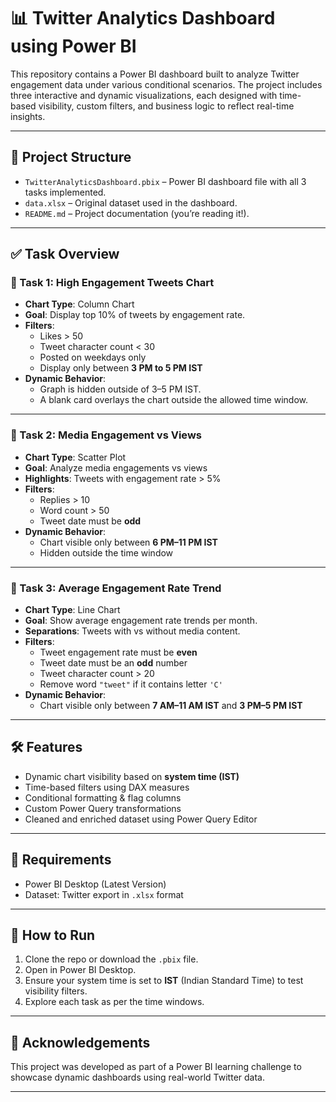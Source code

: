 # 📊 Twitter Analytics Dashboard using Power BI

This repository contains a Power BI dashboard built to analyze Twitter engagement data under various conditional scenarios. The project includes three interactive and dynamic visualizations, each designed with time-based visibility, custom filters, and business logic to reflect real-time insights.

---

## 📁 Project Structure

- `TwitterAnalyticsDashboard.pbix` – Power BI dashboard file with all 3 tasks implemented.
- `data.xlsx` – Original dataset used in the dashboard.
- `README.md` – Project documentation (you’re reading it!).

---

## ✅ Task Overview

### 🔹 Task 1: High Engagement Tweets Chart
- **Chart Type**: Column Chart
- **Goal**: Display top 10% of tweets by engagement rate.
- **Filters**:
  - Likes > 50
  - Tweet character count < 30
  - Posted on weekdays only
  - Display only between **3 PM to 5 PM IST**
- **Dynamic Behavior**:
  - Graph is hidden outside of 3–5 PM IST.
  - A blank card overlays the chart outside the allowed time window.

---

### 🔹 Task 2: Media Engagement vs Views
- **Chart Type**: Scatter Plot
- **Goal**: Analyze media engagements vs views
- **Highlights**: Tweets with engagement rate > 5%
- **Filters**:
  - Replies > 10
  - Word count > 50
  - Tweet date must be **odd**
- **Dynamic Behavior**:
  - Chart visible only between **6 PM–11 PM IST**
  - Hidden outside the time window

---

### 🔹 Task 3: Average Engagement Rate Trend
- **Chart Type**: Line Chart
- **Goal**: Show average engagement rate trends per month.
- **Separations**: Tweets with vs without media content.
- **Filters**:
  - Tweet engagement rate must be **even**
  - Tweet date must be an **odd** number
  - Tweet character count > 20
  - Remove word `"tweet"` if it contains letter `'C'`
- **Dynamic Behavior**:
  - Chart visible only between **7 AM–11 AM IST** and **3 PM–5 PM IST**

---

## 🛠 Features

- Dynamic chart visibility based on **system time (IST)**
- Time-based filters using DAX measures
- Conditional formatting & flag columns
- Custom Power Query transformations
- Cleaned and enriched dataset using Power Query Editor

---


## 📌 Requirements

- Power BI Desktop (Latest Version)
- Dataset: Twitter export in `.xlsx` format

---

## 🚀 How to Run

1. Clone the repo or download the `.pbix` file.
2. Open in Power BI Desktop.
3. Ensure your system time is set to **IST** (Indian Standard Time) to test visibility filters.
4. Explore each task as per the time windows.

---

## 🙌 Acknowledgements

This project was developed as part of a Power BI learning challenge to showcase dynamic dashboards using real-world Twitter data.

---
